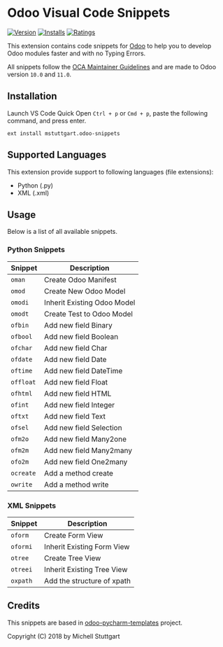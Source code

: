 # Odoo Visual Code Snippets

[![Version](https://vsmarketplacebadge.apphb.com/version-short/mstuttgart.odoo-snippets.svg?style=flat-square)](https://marketplace.visualstudio.com/items?itemName=mstuttgart.odoo-snippets)
[![Installs](https://vsmarketplacebadge.apphb.com/installs/mstuttgart.odoo-snippets.svg?style=flat-square)](https://marketplace.visualstudio.com/items?itemName=mstuttgart.odoo-snippets)
[![Ratings](https://vsmarketplacebadge.apphb.com/rating/mstuttgart.odoo-snippets.svg?style=flat-square)](https://marketplace.visualstudio.com/items?itemName=mstuttgart.odoo-snippets)

This extension contains code snippets for [Odoo](https://www.odoo.com) to help you to develop Odoo modules faster and with no Typing Errors.

All snippets follow the [OCA Maintainer Guidelines](https://github.com/OCA/maintainer-tools/blob/master/CONTRIBUTING.md) and are made to Odoo version `10.0` and `11.0`.

## Installation

Launch VS Code Quick Open `Ctrl + p` or `Cmd + p`, paste the following command, and press enter.

```
ext install mstuttgart.odoo-snippets
```

## Supported Languages

This extension provide support to following languages (file extensions):

* Python (.py)
* XML (.xml)

## Usage

Below is a list of all available snippets.

### Python Snippets

| Snippet   | Description                 |
|-----------|-----------------------------|
| `oman`    | Create Odoo Manifest        |
| `omod`    | Create New Odoo Model       |
| `omodi`   | Inherit Existing Odoo Model |
| `omodt`   | Create Test to Odoo Model   |
| `ofbin`   | Add new field Binary        |
| `ofbool`  | Add new field Boolean       |
| `ofchar`  | Add new field Char          |
| `ofdate`  | Add new field Date          |
| `oftime`  | Add new field DateTime      |
| `offloat` | Add new field Float         |
| `ofhtml`  | Add new field HTML          |
| `ofint`   | Add new field Integer       |
| `oftxt`   | Add new field Text          |
| `ofsel`   | Add new field Selection     |
| `ofm2o`   | Add new field Many2one      |
| `ofm2m`   | Add new field Many2many     |
| `ofo2m`   | Add new field One2many      |
| `ocreate` | Add a method create         |
| `owrite`  | Add a method write          |

### XML Snippets

| Snippet  | Description                |
| -------- | -------------------------- |
| `oform`  | Create Form View           |
| `oformi` | Inherit Existing Form View |
| `otree`  | Create Tree View           |
| `otreei` | Inherit Existing Tree View |
| `oxpath` | Add the structure of xpath |

## Credits

This snippets are based in [odoo-pycharm-templates](https://github.com/mohamedmagdy/odoo-pycharm-templates) project.

Copyright (C) 2018 by Michell Stuttgart
